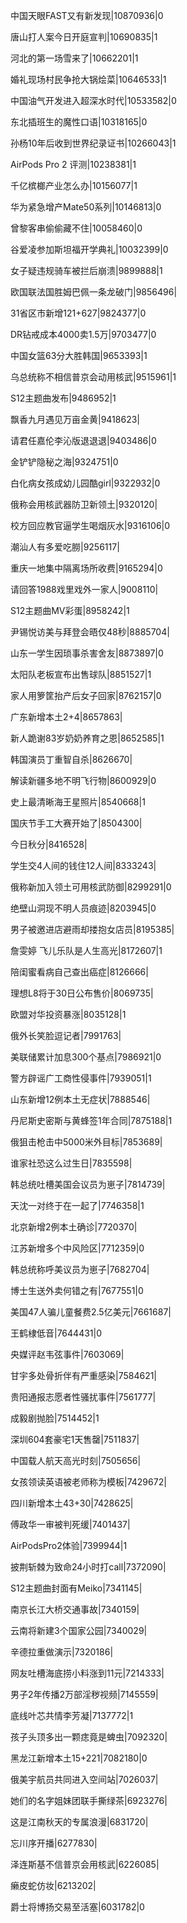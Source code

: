 中国天眼FAST又有新发现|10870936|0

唐山打人案今日开庭宣判|10690835|1

河北的第一场雪来了|10662201|1

婚礼现场村民争抢大锅烩菜|10646533|1

中国油气开发进入超深水时代|10533582|0

东北插班生的魔性口语|10318165|0

孙杨10年后收到世界纪录证书|10266043|1

AirPods Pro 2 评测|10238381|1

千亿槟榔产业怎么办|10156077|1

华为紧急增产Mate50系列|10146813|0

曾黎客串偷偷藏不住|10058460|0

谷爱凌参加斯坦福开学典礼|10032399|0

女子疑违规骑车被拦后崩溃|9899888|1

欧国联法国胜姆巴佩一条龙破门|9856496|

31省区市新增121+627|9824377|0

DR钻戒成本4000卖1.5万|9703477|0

中国女篮63分大胜韩国|9653393|1

乌总统称不相信普京会动用核武|9515961|1

S12主题曲发布|9486952|1

飘香九月遇见万亩金黄|9418623|

请君任嘉伦李沁版退退退|9403486|0

金铲铲隐秘之海|9324751|0

白化病女孩成幼儿园酷girl|9322932|0

俄称会用核武器防卫新领土|9320120|

校方回应教官逼学生喝烟灰水|9316106|0

潮汕人有多爱吃朥|9256117|

重庆一地集中隔离场所收费|9165294|0

请回答1988戏里戏外一家人|9008110|

S12主题曲MV彩蛋|8958242|1

尹锡悦访美与拜登会晤仅48秒|8885704|

山东一学生因琐事杀害舍友|8873897|0

太阳队老板宣布出售球队|8851527|1

家人用箩筐抬产后女子回家|8762157|0

广东新增本土2+4|8657863|

新人跪谢83岁奶奶养育之恩|8652585|1

韩国演员丁重智自杀|8626670|

解读新疆多地不明飞行物|8600929|0

史上最清晰海王星照片|8540668|1

国庆节手工大赛开始了|8504300|

今日秋分|8416528|

学生交4人间的钱住12人间|8333243|

俄称新加入领土可用核武防御|8299291|0

绝壁山洞现不明人员痕迹|8203945|0

男子被邀进店避雨却搂抱女店员|8195385|

詹雯婷 飞儿乐队是人生高光|8172607|1

陪闺蜜看病自己查出癌症|8126666|

理想L8将于30日公布售价|8069735|

欧盟对华投资暴涨|8035128|1

俄外长笑脸逗记者|7991763|

美联储累计加息300个基点|7986921|0

警方辟谣广工商性侵事件|7939051|1

山东新增12例本土无症状|7888546|

丹尼斯史密斯与黄蜂签1年合同|7875188|1

俄狙击枪击中5000米外目标|7853689|

谁家社恐这么过生日|7835598|

韩总统吐槽美国会议员为崽子|7814739|

天沈一对终于在一起了|7746358|1

北京新增2例本土确诊|7720370|

江苏新增多个中风险区|7712359|0

韩总统称呼美议员为崽子|7682704|

博士生送外卖何错之有|7677551|0

美国47人骗儿童餐费2.5亿美元|7661687|

王鹤棣低音|7644431|0

央媒评赵韦弦事件|7603069|

甘宇多处骨折伴有严重感染|7584621|

贵阳通报志愿者性骚扰事件|7561777|

成毅剧抛脸|7514452|1

深圳604套豪宅1天售罄|7511837|

中国载人航天高光时刻|7505656|

女孩领读英语被老师称为模板|7429672|

四川新增本土43+30|7428625|

傅政华一审被判死缓|7401437|

AirPodsPro2体验|7399944|1

披荆斩棘为致命24小时打call|7372090|

S12主题曲封面有Meiko|7341145|

南京长江大桥交通事故|7340159|

云南将新建3个国家公园|7340029|

辛德拉重做演示|7320186|

网友吐槽海底捞小料涨到11元|7214333|

男子2年传播2万部淫秽视频|7145559|

底线叶芯共情李芳凝|7137772|1

孩子头顶多出一颗痣竟是蜱虫|7092320|

黑龙江新增本土15+221|7082180|0

俄美宇航员共同进入空间站|7026037|

她们的名字姐妹团联手撕绿茶|6923276|

这是江南秋天的专属浪漫|6831720|

忘川序开播|6277830|

泽连斯基不信普京会用核武|6226085|

癞皮蛇仿妆|6213202|

爵士将博扬交易至活塞|6031782|0

